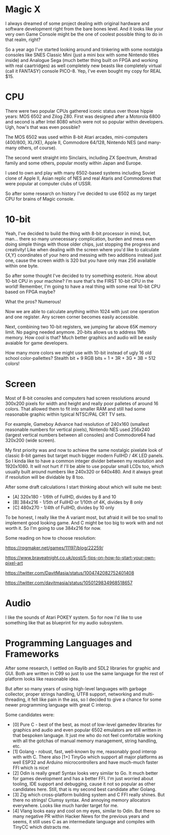 # Magic X

I always dreamed of some project dealing with original hardware and software development right from the bare bones level. And it looks like your very own Game Console might be the one of coolest possible thing to do in that realm, right?

So a year ago I've started looking around and tinkering with some nostalgia consoles like SNES Classic Mini (just a mini box with some Nintendo titles inside) and Analogue Sega (much better thing built on FPGA and working with real caartridges) as well completely new beasts like completely virtual (call it FANTASY) console PICO-8. Yep, I've even bought my copy for REAL $15.

# CPU

There were two popular CPUs gathered iconic status over those hippie years: MOS 6502 and Zilog Z80. First was designed after a Motorola 6800 and second is after Intel 8080 which were not so popular within developers. Ugh, how's that was even possible?  

The MOS 6502 was used within 8-bit Atari arcades, mini-computers (400/800, XL/XE), Apple II, Commodore 64/128, Nintendo NES (and many-many others, of course).

The second went straight into Sinclairs, including ZX Spectrum, Amstrad family and some others, popular mostly within Japan and Europe.

I used to own and play with many 6502-based systems including Soviet clone of Apple II, Asian replic of NES and real Ataris and Commodores that were popular at computer clubs of USSR.

So after some research on history I've decided to use 6502 as my target CPU for brains of Magic console.

# 10-bit

Yeah, I've decided to build the thing with 8-bit processor in mind, but, man... there so many unnecessary complication, burden and mess even doing simple things with those older chips, just stopping the progress and creativity! Like when dealing with the screen where you'd like to calculate {X,Y} coordinates of your hero and messing with two additions instead just one, cause the screen width is 320 but you have only max 256 available within one byte.

So after some thought I've decided to try something esoteric. How about 10-bit CPU in your machine? I'm sure that's the FIRST 10-bit CPU in the world! Remember, I'm going to have a real thing with some real 10-bit CPU based on FPGA maybe?

What the pros? Numerous! 

Now we are able to calculate anything within 1024 with just one operation and one register. Any screen corner becomes easily accessible.

Next, combining two 10-bit registers, we jumping far above 65K memory limit. No paging needed anymore. 20-bits allows us to address 1Mb memory. How cool is that? Much better graphics and audio will be easily avaiable for game developers.

How many more colors we might use with 10-bit instead of ugly 16 old school color-pallettes? Stealth bit + 9 RGB bits = 1 + 3R + 3G + 3B = 512 colors!

# Screen

Most of 8-bit consoles and computers had screen resolutions around 300x200 pixels for width and height and really poor palletes of around 16 colors. That allowed them to fit into smaller RAM and still had some reasonable graphic within typical NTSC/PAL CRT TV sets.

For example, Gameboy Advance had resolution of 240x160 (smallest reasonable numbers for vertical pixels), Nintendo NES used 256x240 (largest vertical numbers between all consoles) and Commodore64 had 320x200 (wide screen).

My first priority was and now to achieve the same nostalgic pixelate look of classic 8-bit games but target much bigger modern FullHD / 4K LED panels. So I kinda like to have a common integer divider between my resolution and 1920x1080. It will not hurt if I'll be able to use popular small LCDs too, which usually built around numbers like 240x320 or 640x480. And it always great if resolution will be dividable by 8 too.

After some draft calculations I start thinking about which will suite me best:

- [A] 320x180 - 1/6th of FullHD, divides by 8 and 10
- [B] 384x216 - 1/5th of FullHD or 1/10th of 4K, divides by 8 only
- [C] 480x270 - 1/4th of FullHD, divides by 10 only

To be honest, I really like the A variant most, but afraid it will be too small to implement good looking game. And C might be too big to work with and not worth it. So I'm going to use 384x216 for now.

Some reading on how to choose resolution:

https://rpgmaker.net/games/11197/blog/22259/

https://www.braveatnight.co.uk/post/5-tips-on-how-to-start-your-own-pixel-art

https://twitter.com/DavitMasia/status/1004742082752401408

https://twitter.com/davitmasia/status/1050129834968518657

# Audio

I like the sounds of Atari POKEY system. So for now I'd like to use something like that as blueprint for my audio subsystem.

# Programming Languages and Frameworks

After some research, I settled on Raylib and SDL2 libraries for graphic and GUI. Both are written in C99 so just to use the same language for the rest of platform looks like reasonable idea.

But after so many years of using high-level languages with garbage collector, proper strings handling, UTF8 support, networking and multi-threading, it felt like pain in the ass, so I decided to give a chance for some newer programming language with great C interop.

Some candidates were:

- [0] Pure C - best of the best, as most of low-level gamedev libraries for graphics and audio and even popular 6502 emulators are still written in that bespoken language. It just me who do not feel comfortable working with all the gotchas of manual memory management, string handling, etc.
- [1] Golang - robust, fast, well-known by me, reasonably good interop with with C. There also [1+] TinyGo which support all major platforms as well ESP32 and Arduino microcontrollers and have much-much faster FFI which is nice!
- [2] Odin is really great! Syntax looks very similar to Go. It much better for games development and has a better FFI. I'm just worried about tooling, IDE support and debugging, cause it not so popular as other candidates here. Still, that is my second best candidate after Golang.
- [3] Zig which cross-platform building system and C FFI really shines. But there no strings! Clumsy syntax. And annoying memory allocators everywhere. Looks like much harder target for me.
- [4] Vlang looks easy and cool on my eyes, similar to Odin. But there so many negative PR within Hacker News for the previous years and seems, it still uses C as an intermediate language and compiles with TinyCC which distracts me.
